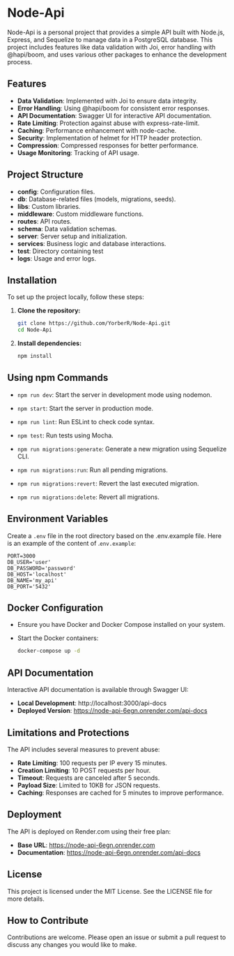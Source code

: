 # Node-Api

Node-Api is a personal project that provides a simple API built with Node.js, Express, and Sequelize to manage data in a PostgreSQL database. This project includes features like data validation with Joi, error handling with @hapi/boom, and uses various other packages to enhance the development process.

## Features

- **Data Validation**: Implemented with Joi to ensure data integrity.
- **Error Handling**: Using @hapi/boom for consistent error responses.
- **API Documentation**: Swagger UI for interactive API documentation.
- **Rate Limiting**: Protection against abuse with express-rate-limit.
- **Caching**: Performance enhancement with node-cache.
- **Security**: Implementation of helmet for HTTP header protection.
- **Compression**: Compressed responses for better performance.
- **Usage Monitoring**: Tracking of API usage.

## Project Structure

- **config**: Configuration files. 
- **db**: Database-related files (models, migrations, seeds). 
- **libs**: Custom libraries. 
- **middleware**: Custom middleware functions. 
- **routes**: API routes. 
- **schema**: Data validation schemas. 
- **server**: Server setup and initialization. 
- **services**: Business logic and database interactions. 
- **test**: Directory containing test
- **logs**: Usage and error logs.

## Installation

To set up the project locally, follow these steps:

1. **Clone the repository:**
   ```bash
   git clone https://github.com/YorberR/Node-Api.git
   cd Node-Api


2. **Install dependencies:**

    ```bash
    npm install

## Using npm Commands

- `npm run dev`: Start the server in development mode using nodemon.

- `npm start`: Start the server in production mode.

- `npm run lint`: Run ESLint to check code syntax.

- `npm test`: Run tests using Mocha.

- `npm run migrations:generate`: Generate a new migration using Sequelize CLI.

- `npm run migrations:run`: Run all pending migrations.

- `npm run migrations:revert`: Revert the last executed migration.

- `npm run migrations:delete`: Revert all migrations.

## Environment Variables

Create a `.env` file in the root directory based on the .env.example file. Here is an example of the content of .`env.example`:

```
PORT=3000
DB_USER='user'
DB_PASSWORD='password'
DB_HOST='localhost'
DB_NAME='my_api'
DB_PORT='5432'
```

## Docker Configuration

- Ensure you have Docker and Docker Compose installed on your system.

- Start the Docker containers:

    ```bash
    docker-compose up -d

## API Documentation

Interactive API documentation is available through Swagger UI:
- **Local Development**: http://localhost:3000/api-docs
- **Deployed Version**: https://node-api-6egn.onrender.com/api-docs

## Limitations and Protections

The API includes several measures to prevent abuse:
- **Rate Limiting**: 100 requests per IP every 15 minutes.
- **Creation Limiting**: 10 POST requests per hour.
- **Timeout**: Requests are canceled after 5 seconds.
- **Payload Size**: Limited to 10KB for JSON requests.
- **Caching**: Responses are cached for 5 minutes to improve performance.

## Deployment

The API is deployed on Render.com using their free plan:
- **Base URL**: https://node-api-6egn.onrender.com
- **Documentation**: https://node-api-6egn.onrender.com/api-docs

## License

This project is licensed under the MIT License. See the LICENSE file for more details.

## How to Contribute

Contributions are welcome. Please open an issue or submit a pull request to discuss any changes you would like to make.
